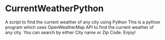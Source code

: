 # CurrentWeatherPython
A script to find the current weather of any city using Python
This is a python program which uses OpenWeatherMap API to find the current weather of any city. You can search by either City name or Zip Code. 
Enjoy! 
